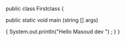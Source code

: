 public class Firstclass {

public static void main (string [] args)

{ System.out.println("Hello Masoud dev ") ;
}
}
